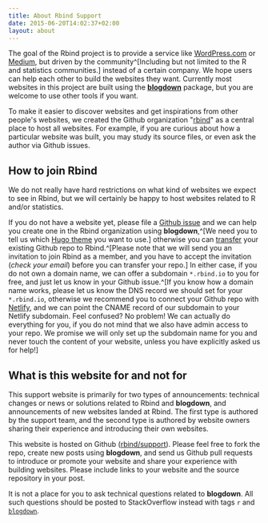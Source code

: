 ```yaml
---
title: About Rbind Support
date: 2015-06-20T14:02:37+02:00
layout: about
---
```


The goal of the Rbind project is to provide a service like [WordPress.com](https://wordpress.com) or [Medium](https://medium.com), but driven by the community^[Including but not limited to the R and statistics communities.] instead of a certain company. We hope users can help each other to build the websites they want. Currently most websites in this project are built using the [**blogdown**](https://github.com/rstudio/blogdown) package, but you are welcome to use other tools if you want.

To make it easier to discover websites and get inspirations from other people's websites, we created the Github organization "[rbind](https://github.com/rbind)" as a central place to host all websites. For example, if you are curious about how a particular website was built, you may study its source files, or even ask the author via Github issues.

## How to join Rbind

We do not really have hard restrictions on what kind of websites we expect to see in Rbind, but we will certainly be happy to host websites related to R and/or statistics.

If you do not have a website yet, please file a [Github issue](https://github.com/rbind/support/issues) and we can help you create one in the Rbind organization using **blogdown**,^[We need you to tell us which [Hugo theme](http://themes.gohugo.io) you want to use.] otherwise you can [transfer](https://help.github.com/articles/transferring-a-repository-owned-by-your-personal-account/) your existing Github repo to Rbind.^[Please note that we will send you an invitation to join Rbind as a member, and you have to accept the invitation (_check your email_) before you can transfer your repo.] In either case, if you do not own a domain name, we can offer a subdomain `*.rbind.io` to you for free, and just let us know in your Github issue.^[If you know how a domain name works, please let us know the DNS record we should set for your `*.rbind.io`, otherwise we recommend you to connect your Github repo with [Netlify](https://www.netlify.com), and we can point the CNAME record of our subdomain to your Netlify subdomain. Feel confused? No problem! We can actually do everything for you, if you do not mind that we also have admin access to your repo. We promise we will only set up the subdomain name for you and never touch the content of your website, unless you have explicitly asked us for help!]

## What is this website for and not for

This support website is primarily for two types of announcements: technical changes or news or solutions related to Rbind and **blogdown**, and announcements of new websites landed at Rbind. The first type is authored by the support team, and the second type is authored by website owners sharing their experience and introducing their own websites.

This website is hosted on Github ([rbind/support](https://github.com/rbind/support)). Please feel free to fork the repo, create new posts using **blogdown**, and send us Github pull requests to introduce or promote your website and share your experience with building websites. Please include links to your website and the source repository in your post.

It is not a place for you to ask technical questions related to **blogdown**. All such questions should be posted to StackOverflow instead with tags `r` and [`blogdown`](http://stackoverflow.com/tags/blogdown).
